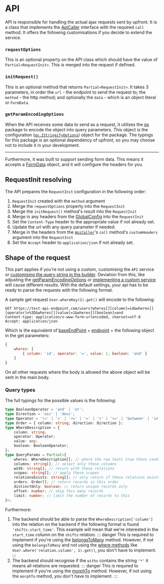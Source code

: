 # API

API is responsible for handling the actual ajax requests sent by upfront. It is a class that implements the [ApiCaller](./readme.md#apicaller) interface with the required `call` method.
It offers the following customisations if you decide to extend the service.

### `requestOptions`
This is an optional property on the API class which should have the value of `Partial<RequestInit>`. This is merged into the request if defined.

### `initRequest()`
This is an optional method that returns `Partial<RequestInit>`. It takes 3 parameters, in order the `url` - the endpoint to send the request to; the `method` - the http method; and optionally the `data` - which is an object literal or `FormData`.

### `getParamEncodingOptions`
When the API receives some data to send as a request, it utilises the [qs](https://github.com/ljharb/qs) package to encode the object into query parameters. This object is the configuration ([`qs.IStringifyOptions`](https://github.com/DefinitelyTyped/DefinitelyTyped/blob/0b5bfba2994c91a099cd5bcfd984f6c4c39228e5/types/qs/index.d.ts#L20)) object for the package. The typings for this package is an optional dependency of upfront, so you may choose not to include it in your development.

---
Furthermore, it was built to support sending form data. This means it accepts a [FormData](https://developer.mozilla.org/en-US/docs/Web/API/FormData) object, and it will configure the headers for you.

## RequestInit resolving

The API prepares the `RequestInit` configuration in the following order:
 1. `RequestInit` created with the `method` argument
 2. Merge the `requestOptions` property into the `RequestInit`
 3. Merge the `initRequest()` method's result into the `RequestInit`
 4. Merge in any headers from the [GlobalConfig](../helpers/global-config.md) into the `RequestInit`
 5. Set the `Content-Type` header to the appropriate value if not already set.
 6. Update the url with any query parameter if needed.
 7. Merge in the headers from the [`ApiCaller`](./readme.md#apicaller)'s `call` method's `customHeaders` argument into the `RequestInit`
 8. Set the `Accept` header to `application/json` if not already set.

## Shape of the request

This part applies if you're not using a custom, customising the `API` service or [customising the query string in the builder](../calliope/query-building.md#customising-the-generated-query-string). Deviation from this, like adjusting the [getParamEncodingOptions](#getparamencodingoptions) or [implementing a custom service](./readme.md#using-custom-services) will cause different results.
With the default settings, your api has to be ready to parse the requests with the following format.

A sample get request `User.whereKey(1).get()` will encode to the following:

```http request
GET https://test-api-endpoint.com/users?wheres[][column]=id&wheres[][operator]=%3D&wheres[][value]=1&wheres[][boolean]=and
Content-type: application/x-www-form-urlencoded, charset=utf-8
Accept: application/json 
```

Which is the equivalent of [baseEndPoint](../helpers#baseendpoint) + [endpoint](../calliope/api-calls.md#endpoint) + the following object in the get parameters:
```js
{
    wheres: [
        { column: 'id', operator: '=', value: 1, boolean: 'and' }
    ]
}
```

On all other requests where the body is allowed the above object will be sent in the main body.

### Query types
The full typings for the possible values is the following:
```ts
type BooleanOperator = 'and' | 'or';
type Direction = 'asc' | 'desc';
type Operator = '!=' | '<' | '<=' | '=' | '>' | '>=' | 'between' | 'in' | 'like' | 'notBetween' | 'notIn';
type Order = { column: string; direction: Direction };
type WhereDescription = {
    column: string;
    operator: Operator;
    value: any;
    boolean: BooleanOperator;
};
type QueryParams = Partial<{
    wheres: WhereDescription[]; // where the row tests true these conditions
    columns: string[]; // select only these columns
    with: string[]; // return with these relations
    scopes: string[]; // apply these scopes
    relationsExists: string[]; // only return if these relations exists
    orders: Order[]; // return records in this order
    distinctOnly: boolean; // return unique records only
    offset: number; // skip this many records
    limit: number; // limit the number of records to this
}>;
```

Furthermore:
 1. The backend should be able to parse the `WhereDescription['column']` into the relation on the backend if the following format is found `'shifts.start_time'`. This example will mean that we're interested in the `start_time` column on the `shifts` relation.
   ::: danger
   This is required to implement if you're using the [belongsToMany](../calliope/relationships.md#belongstomany) method. However, if not using the `belongsToMany` and not using the [where methods](../calliope/query-building.md#where) like `User.where('relation.column', 1).get()`, you don't have to implement.
   :::
 2. The backend should recognise if the `withs` contains the string `'*'` it means all relations are requested.
   ::: danger
   This is required to implement if you're using the [morphTo](../calliope/relationships.md#morphto) method. However, if not using the `morphTo` method, you don't have to implement.
   :::


